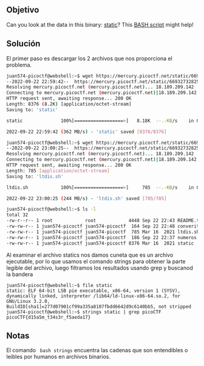 ## Objetivo
Can you look at the data in this binary: [static](https://mercury.picoctf.net/static/66932732825076cad4ba43e463dae82f/static)? This [BASH script](https://mercury.picoctf.net/static/66932732825076cad4ba43e463dae82f/ltdis.sh) might help!

## Solución
El primer paso es descargar los 2 archivos que nos proporciona el problema.
``` bash
juan574-picoctf@webshell:~$ wget https://mercury.picoctf.net/static/66932732825076cad4ba43e463dae82f/static
--2022-09-22 22:59:42--  https://mercury.picoctf.net/static/66932732825076cad4ba43e463dae82f/static
Resolving mercury.picoctf.net (mercury.picoctf.net)... 18.189.209.142
Connecting to mercury.picoctf.net (mercury.picoctf.net)|18.189.209.142|:443... connected.
HTTP request sent, awaiting response... 200 OK
Length: 8376 (8.2K) [application/octet-stream]
Saving to: 'static'

static              100%[==================>]   8.18K  --.-KB/s    in 0s      

2022-09-22 22:59:42 (362 MB/s) - 'static' saved [8376/8376]

juan574-picoctf@webshell:~$ wget https://mercury.picoctf.net/static/66932732825076cad4ba43e463dae82f/ltdis.sh
--2022-09-22 23:00:25--  https://mercury.picoctf.net/static/66932732825076cad4ba43e463dae82f/ltdis.sh
Resolving mercury.picoctf.net (mercury.picoctf.net)... 18.189.209.142
Connecting to mercury.picoctf.net (mercury.picoctf.net)|18.189.209.142|:443... connected.
HTTP request sent, awaiting response... 200 OK
Length: 785 [application/octet-stream]
Saving to: 'ltdis.sh'

ltdis.sh            100%[==================>]     785  --.-KB/s    in 0s      

2022-09-22 23:00:25 (244 MB/s) - 'ltdis.sh' saved [785/785]

juan574-picoctf@webshell:~$ ls -l
total 32
-rw-r--r-- 1 root            root            4448 Sep 22 22:43 README.txt
-rw-rw-r-- 1 juan574-picoctf juan574-picoctf  164 Sep 22 22:48 converit_numeros_a_ascii.py
-rw-rw-r-- 1 juan574-picoctf juan574-picoctf  785 Mar 16  2021 ltdis.sh
-rw-rw-r-- 1 juan574-picoctf juan574-picoctf  186 Sep 22 22:37 numeros.txt
-rw-rw-r-- 1 juan574-picoctf juan574-picoctf 8376 Mar 16  2021 static

```
Al examinar  el archivo statics nos damos cuneta que es un archivo ejecutable, por lo que usamos el comando strings para obtener la parte legible del archivo, luego filtramos los resultados usando grep y buscanod la bandera

```
juan574-picoctf@webshell:~$ file static    
static: ELF 64-bit LSB pie executable, x86-64, version 1 (SYSV), dynamically linked, interpreter /lib64/ld-linux-x86-64.so.2, for GNU/Linux 3.2.0, BuildID[sha1]=277d07901cf99a335a8107fbdd6642d9c6140bb5, not stripped
juan574-picoctf@webshell:~$ strings static | grep picoCTF
picoCTF{d15a5m_t34s3r_f5aeda17}
```

## Notas
El comando ``` bash strings```  encuentra las cadenas que son entendibles o leibles por humanos en archivos binarios.
